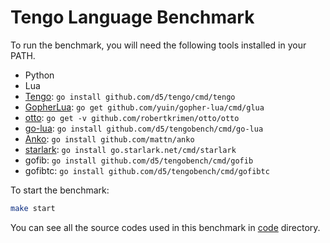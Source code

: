 # Tengo Language Benchmark

To run the benchmark, you will need the following tools installed in your PATH.

- Python
- Lua 
- [Tengo](https://github.com/d5/tengo): `go install github.com/d5/tengo/cmd/tengo`
- [GopherLua](https://github.com/yuin/gopher-lua): `go get github.com/yuin/gopher-lua/cmd/glua`
- [otto](https://github.com/robertkrimen/otto): `go get -v github.com/robertkrimen/otto/otto`
- [go-lua](https://github.com/Shopify/go-lua): `go install github.com/d5/tengobench/cmd/go-lua`
- [Anko](https://github.com/mattn/anko): `go install github.com/mattn/anko`
- [starlark](https://github.com/google/starlark-go): `go install go.starlark.net/cmd/starlark`
- gofib: `go install github.com/d5/tengobench/cmd/gofib`
- gofibtc: `go install github.com/d5/tengobench/cmd/gofibtc`

To start the benchmark:

```bash
make start
```

You can see all the source codes used in this benchmark in [code](https://github.com/d5/tengobench/tree/master/code) directory.
